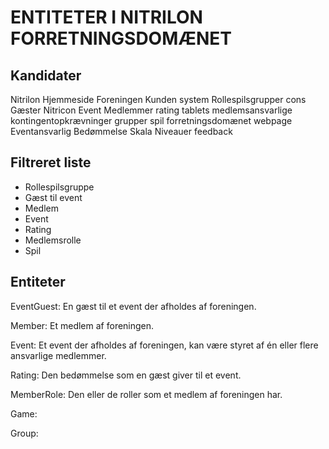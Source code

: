 # ENTITETER I NITRILON FORRETNINGSDOMÆNET

## Kandidater
Nitrilon
Hjemmeside
Foreningen
Kunden
system
Rollespilsgrupper
cons
Gæster
Nitricon
Event
Medlemmer
rating
tablets
medlemsansvarlige
kontingentopkrævninger
grupper
spil
forretningsdomænet
webpage
Eventansvarlig
Bedømmelse
Skala
Niveauer
feedback

## Filtreret liste
* Rollespilsgruppe
* Gæst til event
* Medlem
* Event
* Rating
* Medlemsrolle
* Spil

## Entiteter

EventGuest: En gæst til et event der afholdes af foreningen.

Member: Et medlem af foreningen.

Event: Et event der afholdes af foreningen, kan være styret af én eller flere ansvarlige medlemmer.

Rating: Den bedømmelse som en gæst giver til et event.

MemberRole: Den eller de roller som et medlem af foreningen har.

Game:

Group: